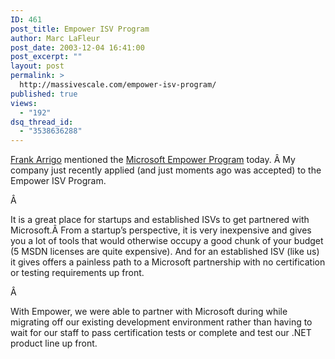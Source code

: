 ```yaml
---
ID: 461
post_title: Empower ISV Program
author: Marc LaFleur
post_date: 2003-12-04 16:41:00
post_excerpt: ""
layout: post
permalink: >
  http://massivescale.com/empower-isv-program/
published: true
views:
  - "192"
dsq_thread_id:
  - "3538636288"
---
```

<div class="Section1"> <p class="MsoNormal"><A href="http://weblogs.asp.net/frankarr/posts/41163.aspx" target="_blank">Frank Arrigo</a> mentioned the <a href="http://members.microsoft.com/partner/isv/empower/default.aspx" target="_blank">Microsoft Empower Program</a> today. Â My company just recently applied (and just moments ago was accepted) to the Empower ISV Program.</p> <p class="MsoNormal">Â </p> <p class="MsoNormal">It is a great place for startups and established ISVs to get partnered with Microsoft.Â From a startup&#8217;s perspective, it is very inexpensive and gives you a lot of tools that would otherwise occupy a good chunk of your budget (5 MSDN licenses are quite expensive). And for an established ISV (like us) it gives offers a painless path to a Microsoft partnership with no certification or testing requirements up front.</p> <p class="MsoNormal">Â </p> <p class="MsoNormal">With Empower, we were able to partner with Microsoft during while migrating off our existing development environment rather than having to wait for our staff to pass certification tests or complete and test our .NET product line up front.</p></div>